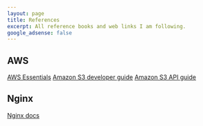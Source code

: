 ```yaml
---
layout: page
title: References
excerpt: All reference books and web links I am following.
google_adsense: false
---
```

## AWS
[AWS Essentials](https://www.udemy.com/course/linux-academy-aws-essentials-2019/)
[Amazon S3 developer guide](http://docs.aws.amazon.com/AmazonS3/latest/dev/Welcome.html)
[Amazon S3 API guide](http://docs.aws.amazon.com/AmazonS3/latest/API/Welcome.html)

## Nginx
[Nginx docs](https://nginx.org/en/docs/)
